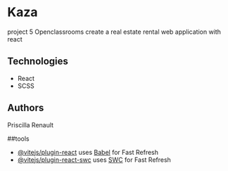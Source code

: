 # Kaza

project 5 Openclassrooms create a real estate rental web application with react

## Technologies

-   React
-   SCSS

## Authors

Priscilla Renault

##tools

-   [@vitejs/plugin-react](https://github.com/vitejs/vite-plugin-react/blob/main/packages/plugin-react/README.md) uses [Babel](https://babeljs.io/) for Fast Refresh
-   [@vitejs/plugin-react-swc](https://github.com/vitejs/vite-plugin-react-swc) uses [SWC](https://swc.rs/) for Fast Refresh
